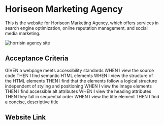 # Horiseon Marketing Agency
This is the website for Horiseon Marketing Agency, which offers services in search engine optimization, online reputation management, and social media marketing.

![horrisin agency site](https://user-images.githubusercontent.com/118228180/219522485-4213cc1f-918a-4e73-a9db-c115f0a2afc6.jpg)

## Acceptance Criteria
GIVEN a webpage meets accessibility standards
WHEN I view the source code
THEN I find semantic HTML elements
WHEN I view the structure of the HTML elements
THEN I find that the elements follow a logical structure independent of styling and positioning
WHEN I view the image elements
THEN I find accessible alt attributes
WHEN I view the heading attributes
THEN they fall in sequential order
WHEN I view the title element
THEN I find a concise, descriptive title

## Website Link

